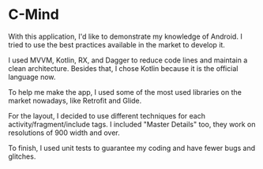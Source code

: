 # C-Mind

With this application, I'd like to demonstrate my knowledge of Android. I tried to use the best practices available in the market to develop it.

I used MVVM, Kotlin, RX, and Dagger to reduce code lines and maintain a clean architecture. Besides that, I chose Kotlin because it is the official language now.

To help me make the app, I used some of the most used libraries on the market nowadays, like Retrofit and Glide.

For the layout, I decided to use different techniques for each activity/fragment/include tags. I included "Master Details" too, they work on resolutions of 900  width and over.

To finish, I used unit tests to guarantee my coding and have fewer bugs and glitches.
